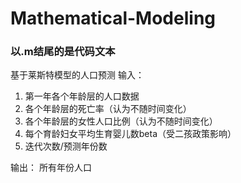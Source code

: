 # Mathematical-Modeling
### 以.m结尾的是代码文本

基于莱斯特模型的人口预测
输入：
1. 第一年各个年龄层的人口数据
2. 各个年龄层的死亡率（认为不随时间变化）
3. 各个年龄层的女性人口比例（认为不随时间变化）
4. 每个育龄妇女平均生育婴儿数beta（受二孩政策影响）
5. 迭代次数/预测年份数

输出：
所有年份人口
